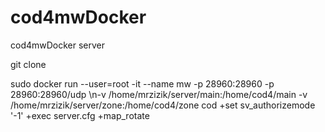 # cod4mwDocker
cod4mwDocker server


git clone

sudo docker run --user=root -it --name mw -p 28960:28960 -p 28960:28960/udp \\n-v /home/mrzizik/server/main:/home/cod4/main -v /home/mrzizik/server/zone:/home/cod4/zone cod +set sv_authorizemode '-1' +exec server.cfg +map_rotate
